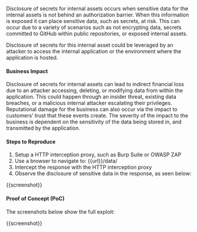 Disclosure of secrets for internal assets occurs when sensitive data for the internal assets is not behind an authorization barrier. When this information is exposed it can place sensitive data, such as secrets, at risk. This can occur due to a variety of scenarios such as not encrypting data, secrets committed to GitHub within public repositories, or exposed internal assets.

Disclosure of secrets for this internal asset could be leveraged by an attacker to access the internal application or the environment where the application is hosted.

#### Business Impact

Disclosure of secrets for internal assets can lead to indirect financial loss due to an attacker accessing, deleting, or modifying data from within the application. This could happen through an insider threat, existing data breaches, or a malicious internal attacker escalating their privileges. Reputational damage for the business can also occur via the impact to customers’ trust that these events create. The severity of the impact to the business is dependent on the sensitivity of the data being stored in, and transmitted by the application.

#### Steps to Reproduce

1. Setup a HTTP interception proxy, such as Burp Suite or OWASP ZAP
1. Use a browser to navigate to: {{url}}/data/
1. Intercept the response with the HTTP interception proxy
1. Observe the disclosure of sensitive data in the response, as seen below:

{{screenshot}}

#### Proof of Concept (PoC)

The screenshots below show the full exploit:

{{screenshot}}
